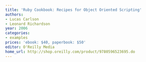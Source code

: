 ```yaml
---
title: 'Ruby Cookbook: Recipes for Object Oriented Scripting'
authors:
- Lucas Carlson
- Leonard Richardson
year: 2006
categories:
- examples
prices: 'ebook: $40, paperbook: $50'
editor: O'Reilly Media
home_url: http://shop.oreilly.com/product/9780596523695.do
---
```

